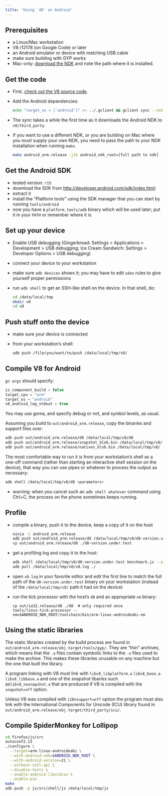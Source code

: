 ```yaml
---
title: 'Using `d8` on Android'
---
```

## Prerequisites

- a Linux/Mac workstation
- V8 r12178 (on Google Code) or later
- an Android emulator or device with matching USB cable
- make sure building with GYP works
- Mac-only: [download the NDK](http://developer.android.com/ndk/downloads/index.html) and note the path where it is installed.

## Get the code

- First, [check out the V8 source code](/docs/source-code).
- Add the Android dependencies:

    ```bash
    echo "target_os = ['android']" >> ../.gclient && gclient sync --nohooks
    ```

- The sync takes a while the first time as it downloads the Android NDK to `v8/third_party`.
- If you want to use a different NDK, or you are building on Mac where you *must* supply your own NDK, you need to pass the path to your NDK installation when running `make`.

    ```bash
    make android_arm.release -j16 android_ndk_root=[full path to ndk]
    ```


## Get the Android SDK

- tested version: `r15`
- download the SDK from http://developer.android.com/sdk/index.html
- extract it
- install the “Platform tools” using the SDK manager that you can start by running `tools/android`
- now you have a `platform_tools/adb` binary which will be used later; put it in your `PATH` or remember where it is

## Set up your device

- Enable USB debugging (Gingerbread: Settings > Applications > Development > USB debugging; Ice Cream Sandwich: Settings > Developer Options > USB debugging)
- connect your device to your workstation
- make sure `adb devices` shows it; you may have to edit `udev` rules to give yourself proper permissions
- run `adb shell` to get an SSH-like shell on the device. In that shell, do:

    ```bash
    cd /data/local/tmp
    mkdir v8
    cd v8
    ```

## Push stuff onto the device

- make sure your device is connected
- from your workstation’s shell:

    ```bash
    adb push /file/you/want/to/push /data/local/tmp/v8/
    ```

## Compile V8 for Android

`gn args` should specify:

```js
is_component_build = false
target_cpu = "arm"
target_os = "android"
v8_android_log_stdout = true
```

You may use goma, and specify debug or not, and symbol levels, as usual.

Assuming you build to `out/android_arm.release`, copy the binaries and support files over:

```bash
adb push out/android_arm.release/d8 /data/local/tmp/v8/d8
adb push out/android_arm.release/snapshot_blob.bin /data/local/tmp/v8/
adb push out/android_arm.release/natives_blob.bin /data/local/tmp/v8/
```

The most comfortable way to run it is from your workstation’s shell as a one-off command (rather than starting an interactive shell session on the device), that way you can use pipes or whatever to process the output as necessary:

```bash
adb shell /data/local/tmp/v8/d8 <parameters>
```

- warning: when you cancel such an `adb shell whatever` command using Ctrl+C, the process on the phone sometimes keeps running.


## Profile

- compile a binary, push it to the device, keep a copy of it on the host

    ```bash
    ninja -C android_arm.release
    adb push out/android_arm.release/d8 /data/local/tmp/v8/d8-version.under.test
    cp out/android_arm.release/d8 ./d8-version.under.test
    ```

- get a profiling log and copy it to the host:

    ```bash
    adb shell /data/local/tmp/v8/d8-version.under.test benchmark.js --prof
    adb pull /data/local/tmp/v8/v8.log ./
    ```

- open `v8.log` in your favorite editor and edit the first line to match the full path of the `d8-version.under.test` binary on your workstation (instead of the `/data/local/tmp/v8/` path it had on the device)

- run the tick processor with the host’s `d8` and an appropriate `nm` binary:

    ```
    cp out/ia32.release/d8 ./d8  # only required once
    tools/linux-tick-processor --nm=$ANDROID_NDK_ROOT/toolchain/bin/arm-linux-androideabi-nm
    ```

## Using the static libraries

The static libraries created by the build process are found in `out/android_arm.release/obj.target/tools/gyp/`. They are “thin” archives, which means that the `.a` files contain symbolic links to the `.o` files used to make the archive. This makes these libraries unusable on any machine but the one that built the library.

A program linking with V8 must link with `libv8_libplatform.a` `libv8_base.a` `libv8_libbase.a` and one of the snapshot libaries such as`libv8_nosnapshot.a` that are produced if V8 is compiled with the `snapshot=off` option.

Unless V8 was compiled with `i18nsupport=off` option the program must also link with the International Components for Unicode (ICU) library found in `out/android_arm.release/obj.target/third_party/icu/`.

## Compile SpiderMonkey for Lollipop

```bash
cd firefox/js/src
autoconf2.13
./configure \
  --target=arm-linux-androideabi \
  --with-android-ndk=$ANDROID_NDK_ROOT \
  --with-android-version=21 \
  --without-intl-api \
  --disable-tests \
  --enable-android-libstdcxx \
  --enable-pie
make
adb push -p js/src/shell/js /data/local/tmp/js
```

